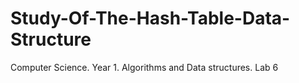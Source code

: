 # Study-Of-The-Hash-Table-Data-Structure
Computer Science. Year 1. Algorithms and Data structures. Lab 6
